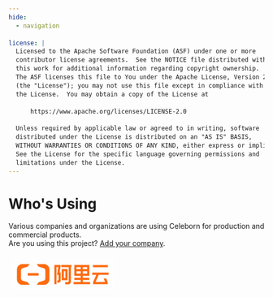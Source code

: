 ```yaml
---
hide:
  - navigation

license: |
  Licensed to the Apache Software Foundation (ASF) under one or more
  contributor license agreements.  See the NOTICE file distributed with
  this work for additional information regarding copyright ownership.
  The ASF licenses this file to You under the Apache License, Version 2.0
  (the "License"); you may not use this file except in compliance with
  the License.  You may obtain a copy of the License at

      https://www.apache.org/licenses/LICENSE-2.0

  Unless required by applicable law or agreed to in writing, software
  distributed under the License is distributed on an "AS IS" BASIS,
  WITHOUT WARRANTIES OR CONDITIONS OF ANY KIND, either express or implied.
  See the License for the specific language governing permissions and
  limitations under the License.
---
```

# Who's Using
Various companies and organizations are using Celeborn for production and commercial products.  
Are you using this project? [Add your company](https://github.com/apache/celeborn/issues/2140).

<style>
.row {
  display: flex;
  flex-wrap: wrap;
  padding: 0 4px;
}

.column {
  flex: 25%;
  padding: 0 4px;
}

.column img {
  margin-top: 8px;
  vertical-align: middle;
}
</style>

<div class="row">
  <div class="column">
    <img src="/assets/logo/users/aliyun.png" width="200">
  </div>
</div>